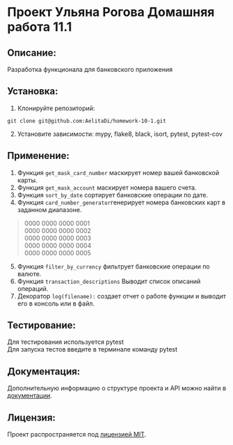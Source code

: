 # Проект Ульяна Рогова Домашняя работа 11.1

## Описание:

Разработка функционала для банковского приложения

## Установка:

1. Клонируйте репозиторий:
```
git clone git@github.com:AelitaDi/homework-10-1.git
```
2. Установите зависимости: mypy, flake8, black, isort, pytest, pytest-cov

## Применение:

1. Функция `get_mask_card_number` маскирует номер вашей банковской карты.
2. Функция `get_mask_account` маскирует номера вашего счета.
3. Функция `sort_by_date` сортирует банковские операции по дате.
4. Функция `card_number_generator`генерирует номера банковских карт в заданном диапазоне.
>0000 0000 0000 0001  
0000 0000 0000 0002  
0000 0000 0000 0003  
0000 0000 0000 0004  
0000 0000 0000 0005
5. Функция `filter_by_currency` фильтрует банковские операции по валюте.
6. Функция `transaction_descriptions` Выводит список описаний операций.
7. Декоратор `log(filename):` создает отчет о работе функции и выводит его в консоль или в файл.  

## Тестирование:

Для тестирования используется pytest  
Для запуска тестов введите в терминале команду pytest

## Документация:

Дополнительную информацию о структуре проекта и API можно найти в [документации](docs/README.md).

## Лицензия:

Проект распространяется под [лицензией MIT](LICENSE).
